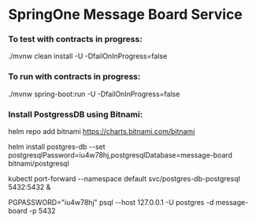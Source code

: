 # SpringOne Message Board Service


### To test with contracts in progress:
./mvnw clean install -U -DfailOnInProgress=false

### To run with contracts in progress:
./mvnw spring-boot:run -U -DfailOnInProgress=false

### Install PostgressDB using Bitnami:
helm repo add bitnami https://charts.bitnami.com/bitnami

helm install postgres-db --set postgresqlPassword=iu4w78hj,postgresqlDatabase=message-board bitnami/postgresql

kubectl port-forward --namespace default svc/postgres-db-postgresql 5432:5432 &

PGPASSWORD="iu4w78hj" psql --host 127.0.0.1 -U postgres -d message-board -p 5432